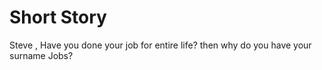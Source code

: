 # Short Story
Steve , Have you done your job for entire life?
then why do you have your surname Jobs? 